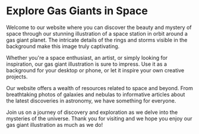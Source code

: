 <!--font:Montserrat-->

# Explore Gas Giants in Space

Welcome to our website where you can discover the beauty and mystery of space through our stunning illustration of a space station in orbit around a gas giant planet. The intricate details of the rings and storms visible in the background make this image truly captivating.

Whether you're a space enthusiast, an artist, or simply looking for inspiration, our gas giant illustration is sure to impress. Use it as a background for your desktop or phone, or let it inspire your own creative projects.

Our website offers a wealth of resources related to space and beyond. From breathtaking photos of galaxies and nebulas to informative articles about the latest discoveries in astronomy, we have something for everyone.

Join us on a journey of discovery and exploration as we delve into the mysteries of the universe. Thank you for visiting and we hope you enjoy our gas giant illustration as much as we do!

<!--

Write me markdown content of website with wallpaper:

"An illustration of a space station in orbit around a gas giant planet, with rings and storms visible in the background."

The header of the page should not be copy of the text but rather a real content of the website which is using this wallpaper.


---


# Space Station Orbiting a Gas Giant

Welcome to our website featuring an incredible illustration of a space station in orbit around a gas giant planet. This stunning image captures the beauty and wonder of space, with rings and storms visible in the background.

Whether you're a space enthusiast or simply appreciate beautiful art, this wallpaper is sure to impress. Set it as your desktop background or use it as inspiration for your own creative projects.

Explore our site to discover more amazing images and resources related to space and beyond. Thank you for visiting!


---


Heading is too long, rewrite whole content.


---


# Discover the Beauty of Space with Our Gas Giant Wallpaper

Experience the awe-inspiring beauty of space with our stunning wallpaper featuring an illustration of a space station in orbit around a gas giant planet. The intricate details of the rings and storms visible in the background make this image truly captivating.

Whether you're a space enthusiast, an artist, or simply looking for a new desktop background, our gas giant wallpaper is sure to impress. Use it to add a touch of wonder and inspiration to your daily life.

Explore our website to discover more incredible images and resources related to space and beyond. From breathtaking photos of galaxies and nebulas to informative articles about the latest discoveries in astronomy, we have something for everyone.

Thank you for visiting and we hope you enjoy our gas giant wallpaper as much as we do!


---


Heading should not include word "wallpaper". The website should not be about the wallpaper itself, wallpaper is just a related background, rewrite whole content.


---


# Discover the Beauty of Space with Our Gas Giant Illustration

Welcome to our website where you can explore the wonders of space through our stunning illustration of a space station in orbit around a gas giant planet. The intricate details of the rings and storms visible in the background make this image truly captivating.

Whether you're a space enthusiast, an artist, or simply looking for inspiration, our gas giant illustration is sure to impress. Use it as a background for your desktop or phone, or let it inspire your own creative projects.

Explore our website to discover more incredible images and resources related to space and beyond. From breathtaking photos of galaxies and nebulas to informative articles about the latest discoveries in astronomy, we have something for everyone.

Thank you for visiting and we hope you enjoy our gas giant illustration as much as we do!


---


Heading is too long, rewrite whole content.


---


# Explore the Wonders of Space with Our Gas Giant Illustration

Welcome to our website where you can discover the beauty and mystery of space through our stunning illustration of a space station in orbit around a gas giant planet. The intricate details of the rings and storms visible in the background make this image truly captivating.

Whether you're a space enthusiast, an artist, or simply looking for inspiration, our gas giant illustration is sure to impress. Use it as a background for your desktop or phone, or let it inspire your own creative projects.

Our website offers a wealth of resources related to space and beyond. From breathtaking photos of galaxies and nebulas to informative articles about the latest discoveries in astronomy, we have something for everyone.

Join us on a journey of discovery and exploration as we delve into the mysteries of the universe. Thank you for visiting and we hope you enjoy our gas giant illustration as much as we do!


---


Write me a Google font which is best fitting for the website.

Pick from the list:
- IBM Plex Sans
- Raleway
- Futura
- Alegreya
- Montserrat
- Poppins
- Inter
- Lato
- Lobster
- Dancing Script
- Playfair Display
- Barlow Condensed
- Orbitron
- Roboto
- Open Sans
- Great Vibes
- Exo 2


Write just the font name nothing else.


---


Montserrat

-->
